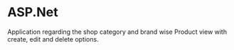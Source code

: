 # ASP.Net

Application regarding the shop category and brand wise Product view with create, edit and delete options. 
